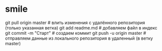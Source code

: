 # smile
git pull origin master        # влить изменения с удалённого репозитория (только указанная ветка)
git add readme.md             # добавляем файл в индекс
git commit -m "Старт"         # создаем коммит
git push -u origin master     # отправляем данные из локального репозитория в удаленный (в ветку master)